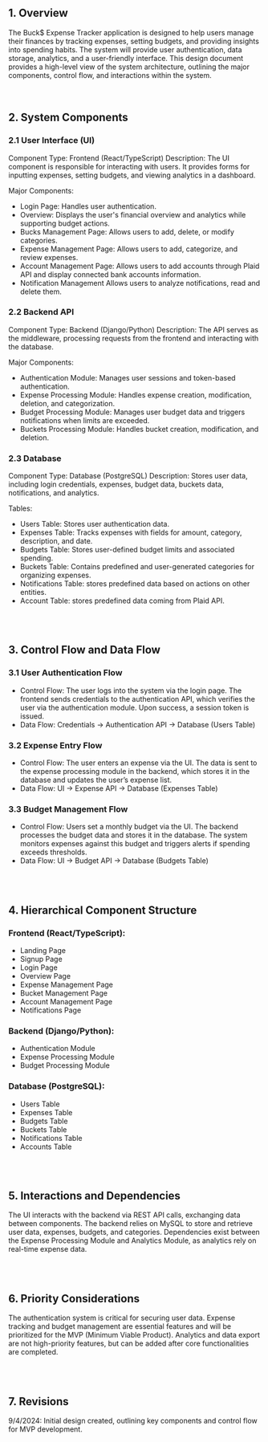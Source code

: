 ## 1. Overview
The Buck$ Expense Tracker application is designed to help users manage their finances by tracking expenses, setting budgets, and providing insights into spending habits. The system will provide user authentication, data storage, analytics, and a user-friendly interface. This design document provides a high-level view of the system architecture, outlining the major components, control flow, and interactions within the system.  
<br><br>


## 2. System Components

### 2.1 User Interface (UI)

Component Type: Frontend (React/TypeScript)
Description: The UI component is responsible for interacting with users. It provides forms for inputting expenses, setting budgets, and viewing analytics in a dashboard.


Major Components:
- Login Page: Handles user authentication.
- Overview: Displays the user's financial overview and analytics while supporting budget actions.
- Bucks Management Page: Allows users to add, delete, or modify categories.
- Expense Management Page: Allows users to add, categorize, and review expenses.
- Account Management Page: Allows users to add accounts through Plaid API and display connected bank accounts information.
- Notification Management Allows users to analyze notifications, read and delete them.


### 2.2 Backend API
Component Type: Backend (Django/Python)
Description: The API serves as the middleware, processing requests from the frontend and interacting with the database.


Major Components:
- Authentication Module: Manages user sessions and token-based authentication.
- Expense Processing Module: Handles expense creation, modification, deletion, and categorization.
- Budget Processing Module: Manages user budget data and triggers notifications when limits are exceeded.
- Buckets Processing Module: Handles bucket creation, modification, and deletion.



### 2.3 Database
Component Type: Database (PostgreSQL)
Description: Stores user data, including login credentials, expenses, budget data, buckets data, notifications, and analytics.


Tables:
- Users Table: Stores user authentication data.
- Expenses Table: Tracks expenses with fields for amount, category, description, and date.
- Budgets Table: Stores user-defined budget limits and associated spending.
- Buckets Table: Contains predefined and user-generated categories for organizing expenses.
- Notifications Table: stores predefined data based on actions on other entities.
- Account Table: stores predefined data coming from Plaid API.

<br><br>

## 3. Control Flow and Data Flow

### 3.1 User Authentication Flow
- Control Flow: The user logs into the system via the login page. The frontend sends credentials to the authentication API, which verifies the user via the authentication module. Upon success, a session token is issued.
- Data Flow: Credentials → Authentication API → Database (Users Table)


### 3.2 Expense Entry Flow
- Control Flow: The user enters an expense via the UI. The data is sent to the expense processing module in the backend, which stores it in the database and updates the user’s expense list.
- Data Flow: UI → Expense API → Database (Expenses Table)


### 3.3 Budget Management Flow
- Control Flow: Users set a monthly budget via the UI. The backend processes the budget data and stores it in the database. The system monitors expenses against this budget and triggers alerts if spending exceeds thresholds.
- Data Flow: UI → Budget API → Database (Budgets Table)




<br><br>

## 4. Hierarchical Component Structure

### Frontend (React/TypeScript):
- Landing Page
- Signup Page
- Login Page
- Overview Page
- Expense Management Page
- Bucket Management Page
- Account Management Page
- Notifications Page


### Backend (Django/Python):
- Authentication Module
- Expense Processing Module
- Budget Processing Module


### Database (PostgreSQL):
- Users Table
- Expenses Table
- Budgets Table
- Buckets Table
- Notifications Table
- Accounts Table


<br><br>

## 5. Interactions and Dependencies
The UI interacts with the backend via REST API calls, exchanging data between components.
The backend relies on MySQL to store and retrieve user data, expenses, budgets, and categories.
Dependencies exist between the Expense Processing Module and Analytics Module, as analytics rely on real-time expense data.


<br><br>

## 6. Priority Considerations
The authentication system is critical for securing user data.
Expense tracking and budget management are essential features and will be prioritized for the MVP (Minimum Viable Product).
Analytics and data export are not high-priority features, but can be added after core functionalities are completed.

<br><br>

## 7. Revisions
9/4/2024: Initial design created, outlining key components and control flow for MVP development.
